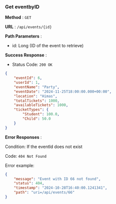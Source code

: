 ### Get eventbyID

**Method** : `GET`

**URL** : `/api/events/{id}`

**Path Parameters** : 
- id: Long (ID of the event to retrieve)

**Success Response** :

- Status Code: `200 OK`

```json
{
    "eventId": 6,
    "userId": 1,
    "eventName": "Party",
    "eventDate": "2024-11-25T18:00:00.000+00:00",
    "location": "Himas",
    "totalTickets": 1000,
    "availableTickets": 1000,
    "ticketTypes": {
        "Student": 100.0,
        "Child": 50.0
    }
}
```

**Error Responses** :

Condition: If the eventId does not exist

Code: ```404 Not Found``` 

Error example:

```json
{
    "message": "Event with ID 66 not found",
    "status": 404,
    "timestamp": "2024-10-28T16:40:00.1241341",
    "path": "uri=/api/events/66"
}
```